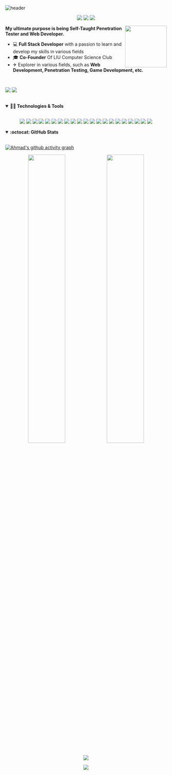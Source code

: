 ![header](https://capsule-render.vercel.app/api?type=waving&color=timeGradient&height=240&section=header&text=Hi,%20I%27m%20Ahmad%20Chebbo%F0%9F%91%8B&fontSize=36&animation=fadeIn&fontAlignY=36)

<p align="center">
<img src="https://img.shields.io/github/followers/Ahmad-Chebbo.svg?style=social&label=Follow&maxAge=2592000" />
<img src="https://img.shields.io/badge/Made%20with-Markdown-1f425f.svg" />
<img src="https://img.shields.io/badge/Ask%20me-anything-1abc9c.svg" />
</p>

<img align="right" src="https://media.giphy.com/media/LoBSGLlkRVWnd6SdxN/giphy.gif" width="130">

**My ultimate purpose is being Self-Taught Penetration Tester and Web Developer.**

- 💻 **Full Stack Developer** with a passion to learn and develop my skills in various fields
- 🎓 **Co-Founder** Of LIU  Computer Science Club 
- ✈ Explorer in various fields, such as **Web Development, Penetration Testing, Game Development, etc.**

<br>

[![](https://img.shields.io/badge/medium-%2312100E.svg?&style=for-the-badge&logo=medium&logoColor=white)](https://medium.com/@ahmadchebbo)
[![](https://img.shields.io/badge/linkedin-%230077B5.svg?&style=for-the-badge&logo=linkedin&logoColor=white)](https://www.linkedin.com/in/ahmad-chebbo-b99454148/)


<br>
<details markdown="1" open>
<summary><strong>👩‍💻 Technologies & Tools</strong></summary>
<br>
<p align="center">
<img src="https://img.shields.io/badge/python%20-%2314354C.svg?&style=for-the-badge&logo=python&logoColor=white"/>
    <img src="https://img.shields.io/badge/javascript%20-%23323330.svg?&style=for-the-badge&logo=javascript&logoColor=%23F7DF1E"/>
    <img src="https://img.shields.io/badge/html5%20-%23E34F26.svg?&style=for-the-badge&logo=html5&logoColor=white"/>
    <img src="https://img.shields.io/badge/css3%20-%231572B6.svg?&style=for-the-badge&logo=css3&logoColor=white"/>
    <img src="https://img.shields.io/badge/Node.js-43853D?style=for-the-badge&logo=node.js&logoColor=white"/>
    <img src="https://img.shields.io/badge/Express.js-404D59?style=for-the-badge"/>
    <img src="https://img.shields.io/badge/C%23-239120?style=for-the-badge&logo=c-sharp&logoColor=white"/>
    <img src="https://img.shields.io/badge/Java-ED8B00?style=for-the-badge&logo=java&logoColor=white"/>
    <img src="https://img.shields.io/badge/PHP-777BB4?style=for-the-badge&logo=php&logoColor=white"/>
    <img src="https://img.shields.io/badge/Vue.js-35495E?style=for-the-badge&logo=vue.js&logoColor=4FC08D"/>
    <img src="https://img.shields.io/badge/Angular-DD0031?style=for-the-badge&logo=angular&logoColor=white"/>
    <img src="https://img.shields.io/badge/Tailwind_CSS-38B2AC?style=for-the-badge&logo=tailwind-css&logoColor=white"/>
    <img src="https://img.shields.io/badge/Bootstrap-563D7C?style=for-the-badge&logo=bootstrap&logoColor=white"/>
    <img src="https://img.shields.io/badge/Django-092E20?style=for-the-badge&logo=django&logoColor=white"/>
    <img src="https://img.shields.io/badge/Laravel-FF2D20?style=for-the-badge&logo=laravel&logoColor=white"/>
    <img src="https://img.shields.io/badge/MySQL-00000F?style=for-the-badge&logo=mysql&logoColor=white"/>
    <img src="https://img.shields.io/badge/PostgreSQL-316192?style=for-the-badge&logo=postgresql&logoColor=white"/>
    <img src="https://img.shields.io/badge/markdown-%23000000.svg?&style=for-the-badge&logo=markdown&logoColor=white"/>
    <img src="https://img.shields.io/badge/unity%20-%23000000.svg?&style=for-the-badge&logo=unity&logoColor=white"/>
    <img src="https://img.shields.io/badge/git%20-%23F05033.svg?&style=for-the-badge&logo=git&logoColor=white"/>
    <img src="https://img.shields.io/badge/github%20-%23121011.svg?&style=for-the-badge&logo=github&logoColor=white"/>
</p>

</details>

<details markdown="1" open>

<summary><strong>:octocat: GitHub Stats</strong></summary>

<br/>

 [![Ahmad's github activity graph](https://activity-graph.herokuapp.com/graph?username=Ahmad-Chebbo&theme=react-dark)](https://git.io/mertbozkir)
<p align = "center">
  <img width="48%" src="https://github-readme-stats.vercel.app/api?username=Ahmad-Chebbo&show_icons=true&theme=tokyonight" />
  <img width="48%" src="https://github-readme-streak-stats.herokuapp.com/?user=Ahmad-Chebbo&theme=tokyonight" />
  <br>
  <img src = "https://github-readme-stats.vercel.app/api/top-langs/?username=Ahmad-Chebbo&hide=css,java,html,asp&theme=radical&langs_count=4">
</p>

<p align="center">
<img src="http://ForTheBadge.com/images/badges/built-with-love.svg" />
</p>
</details>




